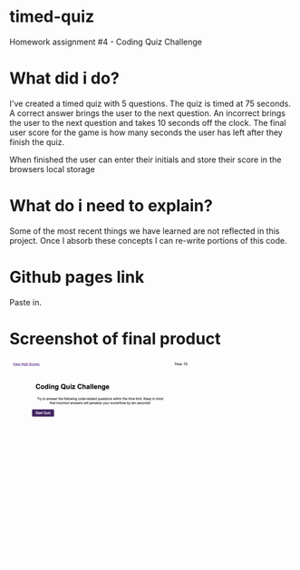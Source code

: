 # timed-quiz

Homework assignment #4 - Coding Quiz Challenge

# What did i do?

I've created a timed quiz with 5 questions. The quiz is timed at 75 seconds. A correct answer brings the user to the next question. An incorrect brings the user to the next question and takes 10 seconds off the clock. The final user score for the game is how many seconds the user has left after they finish the quiz.

When finished the user can enter their initials and store their score in the browsers local storage

# What do i need to explain?

Some of the most recent things we have learned are not reflected in this project. Once I absorb these concepts I can re-write portions of this code.

# Github pages link

Paste in.

# Screenshot of final product

![Screenshot of final product](./assets/quiz.gif)
